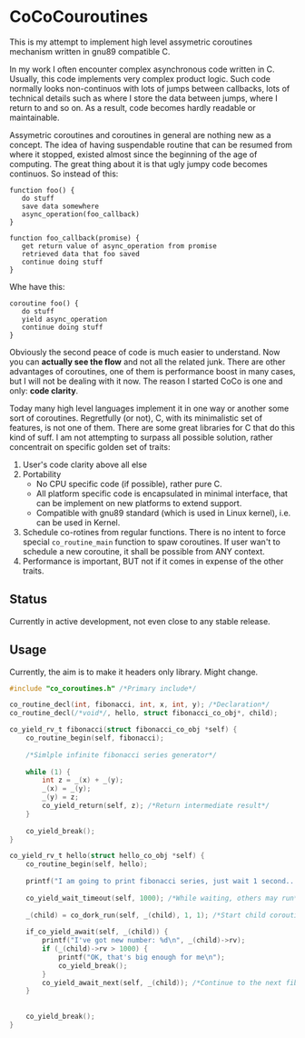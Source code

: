 # CoCoCouroutines

This is my attempt to implement high level assymetric coroutines mechanism written in gnu89 compatible C.

In my work I often encounter complex asynchronous code written in C. Usually, this code implements very complex product logic. Such code normally looks non-continuos with lots of jumps between callbacks, lots of technical details such as where I store the data between jumps, where I return to and so on. As a result, code becomes hardly readable or maintainable.

Assymetric coroutines and coroutines in general are nothing new as a concept. The idea of having suspendable routine that can be resumed from where it stopped, existed almost since the beginning of the age of computing. The great thing about it is that ugly jumpy code becomes continuos. So instead of this:

    function foo() {
       do stuff
       save data somewhere
       async_operation(foo_callback)
    }
    
    function foo_callback(promise) {
       get return value of async_operation from promise
       retrieved data that foo saved
       continue doing stuff
    }

Whe have this:

    coroutine foo() {
       do stuff
       yield async_operation
       continue doing stuff
    }
    
Obviously the second peace of code is much easier to understand. Now you can **actually see the flow** and not all the related junk. There are other advantages of coroutines, one of them is performance boost in many cases, but I will not be dealing with it now. The reason I started CoCo is one and only: **code clarity**.

Today many high level languages implement it in one way or another some sort of coroutines. Regretfully (or not), C, with its minimalistic set of features, is not one of them. There are some great libraries for C that do this kind of suff. I am not attempting to surpass all possible solution, rather concentrait on specific golden set of traits:

1. User's code clarity above all else
2. Portability
   - No CPU specific code (if possible), rather pure C.
   - All platform specific code is encapsulated in minimal interface, that can be implement on new platforms to extend support.
   - Compatible with gnu89 standard (which is used in Linux kernel), i.e. can be used in Kernel.
3. Schedule co-rotines from regular functions. There is no intent to force special `co_routine_main` function to spaw coroutines. If user wan't to schedule a new coroutine, it shall be possible from ANY context.
4. Performance is important, BUT not if it comes in expense of the other traits.

## Status

Currently in active development, not even close to any stable release.

## Usage

Currently, the aim is to make it headers only library. Might change.

```C
#include "co_coroutines.h" /*Primary include*/

co_routine_decl(int, fibonacci, int, x, int, y); /*Declaration*/
co_routine_decl(/*void*/, hello, struct fibonacci_co_obj*, child);

co_yield_rv_t fibonacci(struct fibonacci_co_obj *self) {
    co_routine_begin(self, fibonacci);
    
    /*Simlple infinite fibonacci series generator*/
    
    while (1) {
        int z = _(x) + _(y);
        _(x) = _(y);
        _(y) = z;
        co_yield_return(self, z); /*Return intermediate result*/
    }
   
    co_yield_break();
}

co_yield_rv_t hello(struct hello_co_obj *self) {
    co_routine_begin(self, hello);
    
    printf("I am going to print fibonacci series, just wait 1 second...\n");
    
    co_yield_wait_timeout(self, 1000); /*While waiting, others may run*/
    
    _(child) = co_dork_run(self, _(child), 1, 1); /*Start child coroutine*/
    
    if_co_yield_await(self, _(child)) {
        printf("I've got new number: %d\n", _(child)->rv);
        if (_(child)->rv > 1000) {
            printf("OK, that's big enough for me\n");
            co_yield_break();
        }
        co_yield_await_next(self, _(child)); /*Continue to the next fibonacci number*/
    }
    
   
    co_yield_break();
}
```
